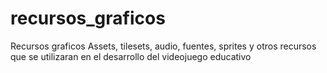 # recursos_graficos
Recursos graficos Assets, tilesets, audio, fuentes, sprites y otros recursos que se utilizaran en el desarrollo del videojuego educativo
